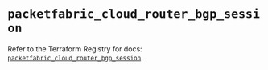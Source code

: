 # `packetfabric_cloud_router_bgp_session`

Refer to the Terraform Registry for docs: [`packetfabric_cloud_router_bgp_session`](https://registry.terraform.io/providers/packetfabric/packetfabric/1.9.3/docs/resources/cloud_router_bgp_session).
